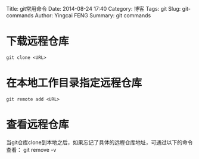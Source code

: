 Title: git常用命令
Date: 2014-08-24 17:40
Category: 博客
Tags: git
Slug: git-commands
Author: Yingcai FENG
Summary: git commands

# 下载远程仓库
    git clone <URL>

# 在本地工作目录指定远程仓库
    git remote add <URL>
    
# 查看远程仓库
当git仓库clone到本地之后，如果忘记了具体的远程仓库地址，可通过以下的命令查看：
    git remove -v

